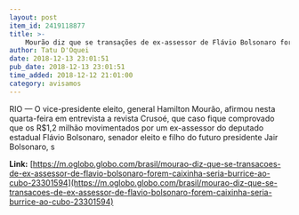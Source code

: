 ```yaml
---
layout: post
item_id: 2419118877
title: >-
    Mourão diz que se transações de ex-assessor de Flávio Bolsonaro forem 'caixinha' seria 'burrice ao cubo'
author: Tatu D'Oquei
date: 2018-12-13 23:01:51
pub_date: 2018-12-13 23:01:51
time_added: 2018-12-12 21:01:00
category: avisamos
---
```


RIO — O vice-presidente eleito, general Hamilton Mourão, afirmou nesta quarta-feira em entrevista a revista Crusoé, que caso fique comprovado que os R$1,2 milhão movimentados por um ex-assessor do deputado estadual Flávio Bolsonaro, senador eleito e filho do futuro presidente Jair Bolsonaro, s

**Link:** [https://m.oglobo.globo.com/brasil/mourao-diz-que-se-transacoes-de-ex-assessor-de-flavio-bolsonaro-forem-caixinha-seria-burrice-ao-cubo-23301594](https://m.oglobo.globo.com/brasil/mourao-diz-que-se-transacoes-de-ex-assessor-de-flavio-bolsonaro-forem-caixinha-seria-burrice-ao-cubo-23301594)

